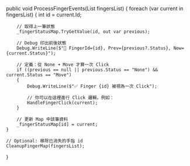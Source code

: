 public void ProcessFingerEvents(List<FingerStatus> fingersList)
{
    foreach (var current in fingersList)
    {
        int id = current.Id;

        // 取得上一筆狀態
        _fingerStatusMap.TryGetValue(id, out var previous);

        // Debug 印出前後狀態
        Debug.WriteLine($"🧠 FingerId={id}, Prev={previous?.Status}, Now={current.Status}");

        // 定義：從 None ➜ Move 才算一次 Click
        if ((previous == null || previous.Status == "None") && current.Status == "Move")
        {
            Debug.WriteLine($"✅ Finger {id} 被視為一次 Click");

            // 你可以在這裡進行 Click 邏輯，例如：
            HandleFingerClick(current);
        }

        // 更新 Map 中該筆資料
        _fingerStatusMap[id] = current;
    }

    // Optional: 移除已消失的手指 id
    CleanupFingerMap(fingersList);
}